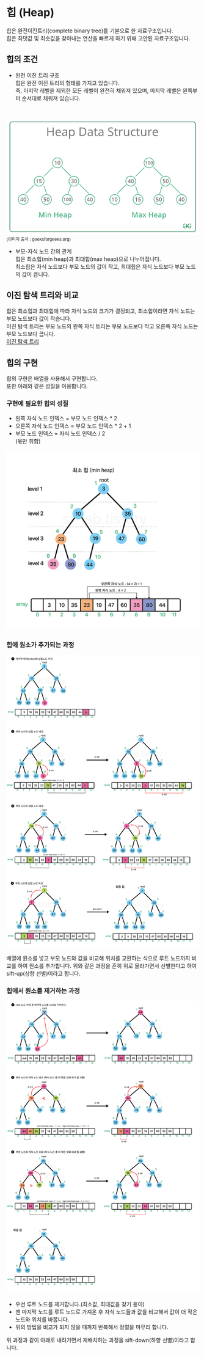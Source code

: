 # 힙 (Heap)
힙은 완전이진트리(complete binary tree)를 기본으로 한 자료구조입니다.  
힙은 최댓값 및 최솟값을 찾아내는 연산을 빠르게 하기 위해 고안된 자료구조입니다.  

## 힙의 조건
* 완전 이진 트리 구조  
힙은 완전 이진 트리의 형태를 가지고 있습니다.  
즉, 마지막 레벨을 제외한 모든 레벨이 완전히 채워져 있으며, 마지막 레벨은 왼쪽부터 순서대로 채워져 있습니다.  

<br>

![heap](이미지/heap.png)  
<span style='font-size:11px'>(이미지 출처 : geeksforgeeks.org)</span>   

* 부모-자식 노드 간의 관계  
힙은 최소힙(min heap)과 최대힙(max heap)으로 나누어집니다.  
최소힙은 자식 노드보다 부모 노드의 값이 작고, 최대힙은 자식 노드보다 부모 노드의 값이 큽니다.

## 이진 탐색 트리와 비교
힙은 최소힙과 최대힙에 따라 자식 노드의 크기가 결정되고, 최소힙이라면 자식 노드는 부모 노드보다 값이 작습니다.  
이진 탐색 트리는 부모 노드의 왼쪽 자식 트리는 부모 노드보다 작고 오른쪽 자식 노드는 부모 노드보다 큽니다.  
[이진 탐색 트리](BST.md)

## 힙의 구현
힙의 구현은 배열을 사용해서 구현합니다.  
또한 아래와 같은 성질을 이용합니다.  
### 구현에 필요한 힙의 성질
* 왼쪽 자식 노드 인덱스 = 부모 노드 인덱스 * 2
* 오른쪽 자식 노드 인덱스 = 부모 노드 인덱스 * 2 + 1
* 부모 노드 인덱스 = 자식 노드 인덱스 / 2  
(몫만 취함)

![힙의 성질](이미지/heap_characteristic.png)  

### 힙에 원소가 추가되는 과정
![힙에 노드 추가](이미지/heap_add.png)  

배열에 원소를 넣고 부모 노드와 값을 비교해 위치를 교환하는 식으로 루트 노드까지 비교를 하여 원소를 추가합니다.
위와 같은 과정을 흔히 위로 올라가면서 선별한다고 하여 sift-up(상향 선별)이라고 합니다.

### 힙에서 원소를 제거하는 과정
![힙에서 노드 제거](이미지/heap_remove.png)  

* 우선 루트 노드를 제거합니다.(최소값, 최대값을 찾기 용이)  
* 맨 마지막 노드를 루트 노드로 가져온 후 자식 노드들과 값을 비교해서 값이 더 작은 노드와 위치를 바꿉니다.
* 위의 방법을 비교가 되지 않을 때까지 반복해서 정렬을 마무리 합니다.

위 과정과 같이 아래로 내려가면서 재배치하는 과정을 sift-down(하향 선별)이라고 합니다.